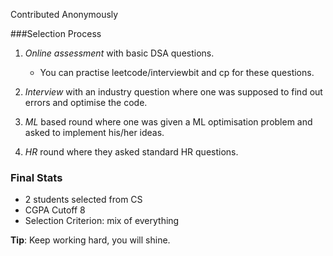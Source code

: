 Contributed Anonymously

###Selection Process

1. *Online assessment* with basic DSA questions. 
    - You can practise leetcode/interviewbit and cp for these questions. 
2. *Interview*  with an industry question where one was supposed to find out errors and optimise the code. 

3. *ML* based round where one was given a ML optimisation problem and asked to implement his/her ideas. 

4. *HR* round where they asked standard HR questions.

### Final Stats

- 2 students selected from CS
- CGPA Cutoff 8
- Selection Criterion: mix of everything

**Tip**: Keep working hard, you will shine.

